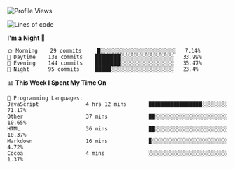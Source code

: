 <!--START_SECTION:waka-->
![Profile Views](http://img.shields.io/badge/Profile%20Views-26-blue)

![Lines of code](https://img.shields.io/badge/From%20Hello%20World%20I%27ve%20Written-150849%20lines%20of%20code-blue)

**I'm a Night 🦉** 

```text
🌞 Morning    29 commits     █░░░░░░░░░░░░░░░░░░░░░░░░   7.14% 
🌆 Daytime    138 commits    ████████░░░░░░░░░░░░░░░░░   33.99% 
🌃 Evening    144 commits    ████████░░░░░░░░░░░░░░░░░   35.47% 
🌙 Night      95 commits     █████░░░░░░░░░░░░░░░░░░░░   23.4%

```


📊 **This Week I Spent My Time On** 

```text
💬 Programming Languages: 
JavaScript               4 hrs 12 mins       █████████████████░░░░░░░░   71.17% 
Other                    37 mins             ██░░░░░░░░░░░░░░░░░░░░░░░   10.65% 
HTML                     36 mins             ██░░░░░░░░░░░░░░░░░░░░░░░   10.37% 
Markdown                 16 mins             █░░░░░░░░░░░░░░░░░░░░░░░░   4.72% 
Cocoa                    4 mins              ░░░░░░░░░░░░░░░░░░░░░░░░░   1.37%

```


<!--END_SECTION:waka-->
